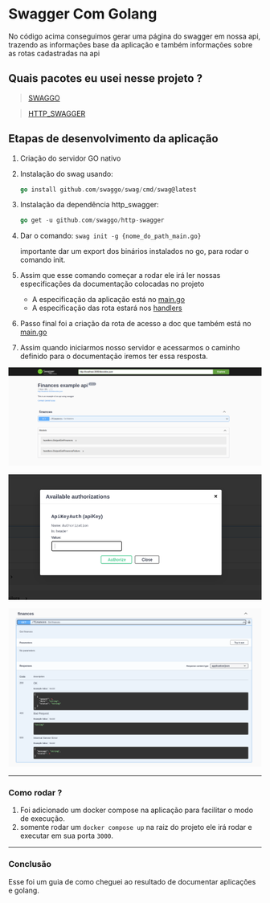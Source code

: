# Swagger Com Golang

No código acima conseguimos gerar uma página do swagger em nossa api, trazendo as informações base da aplicação e também informações sobre as rotas cadastradas na api

## Quais pacotes eu usei nesse projeto ?

> [SWAGGO](https://github.com/swaggo/swag)

> [HTTP_SWAGGER](https://github.com/swaggo/http-swagger)

## Etapas de desenvolvimento da aplicação
1. Criação do servidor GO nativo
2. Instalação do swag usando:
    ~~~go
    go install github.com/swaggo/swag/cmd/swag@latest
    ~~~
3. Instalação da dependência http_swagger:
    ~~~go
    go get -u github.com/swaggo/http-swagger
    ~~~
4. Dar o comando: `swag init -g {nome_do_path_main.go}`

    importante dar um export dos binários instalados no go, para rodar o comando init.
5. Assim que esse comando começar a rodar ele irá ler nossas especificações da documentação colocadas no projeto

    - A especificação da aplicação está no [main.go](https://github.com/daniellcas/golang-swagger/blob/main/cmd/webserver/main.go)
    - A especificação das rota estará nos [handlers](https://github.com/daniellcas/golang-swagger/blob/main/internal/infra/webserver/handlers/finance_handlers.go)
6. Passo final foi a criação da rota de acesso a doc que também está no [main.go](https://github.com/daniellcas/golang-swagger/blob/main/cmd/webserver/main.go#L27)
7. Assim quando iniciarmos nosso servidor e acessarmos o caminho definido para o documentação iremos ter essa resposta.

![Imagem](/assets/image.png)

![Imagem](/assets/image1.png)

![Imagem](/assets/image2.png)

---
### Como rodar ?
1. Foi adicionado um docker compose na aplicação para facilitar o modo de execução.
2. somente rodar um `docker compose up` na raiz do projeto ele irá rodar e executar em sua porta `3000`.

---
### Conclusão

Esse foi um guia de como cheguei ao resultado de documentar aplicações e golang.
